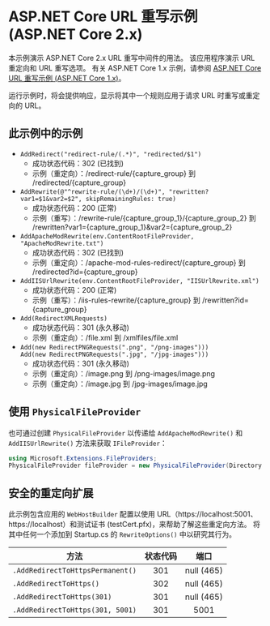 # <a name="aspnet-core-url-rewriting-sample-aspnet-core-2x"></a>ASP.NET Core URL 重写示例 (ASP.NET Core 2.x)

本示例演示 ASP.NET Core 2.x URL 重写中间件的用法。 该应用程序演示 URL 重定向和 URL 重写选项。 有关 ASP.NET Core 1.x 示例，请参阅 [ASP.NET Core URL 重写示例 (ASP.NET Core 1.x)](https://github.com/aspnet/Docs/tree/master/aspnetcore/fundamentals/url-rewriting/samples/1.x)。

运行示例时，将会提供响应，显示将其中一个规则应用于请求 URL 时重写或重定向的 URL。

## <a name="examples-in-this-sample"></a>此示例中的示例

* `AddRedirect("redirect-rule/(.*)", "redirected/$1")`
  - 成功状态代码：302 (已找到)
  - 示例（重定向）：/redirect-rule/{capture_group} 到 /redirected/{capture_group}
* `AddRewrite(@"^rewrite-rule/(\d+)/(\d+)", "rewritten?var1=$1&var2=$2", skipRemainingRules: true)`
  - 成功状态代码：200 (正常)
  - 示例（重写）：/rewrite-rule/{capture_group_1}/{capture_group_2} 到 /rewritten?var1={capture_group_1}&var2={capture_group_2}
* `AddApacheModRewrite(env.ContentRootFileProvider, "ApacheModRewrite.txt")`
  - 成功状态代码：302 (已找到)
  - 示例（重定向）：/apache-mod-rules-redirect/{capture_group} 到 /redirected?id={capture_group}
* `AddIISUrlRewrite(env.ContentRootFileProvider, "IISUrlRewrite.xml")`
  - 成功状态代码：200 (正常)
  - 示例（重写）：/iis-rules-rewrite/{capture_group} 到 /rewritten?id={capture_group}
* `Add(RedirectXMLRequests)`
  - 成功状态代码：301 (永久移动)
  - 示例（重定向）：/file.xml 到 /xmlfiles/file.xml
* `Add(new RedirectPNGRequests(".png", "/png-images")))`<br>`Add(new RedirectPNGRequests(".jpg", "/jpg-images")))`
  - 成功状态代码：301 (永久移动)
  - 示例（重定向）：/image.png 到 /png-images/image.png
  - 示例（重定向）：/image.jpg 到 /jpg-images/image.jpg

## <a name="using-a-physicalfileprovider"></a>使用 `PhysicalFileProvider`
也可通过创建 `PhysicalFileProvider` 以传递给 `AddApacheModRewrite()` 和 `AddIISUrlRewrite()` 方法来获取 `IFileProvider`：
```csharp
using Microsoft.Extensions.FileProviders;
PhysicalFileProvider fileProvider = new PhysicalFileProvider(Directory.GetCurrentDirectory());
```
## <a name="secure-redirection-extensions"></a>安全的重定向扩展
此示例包含应用的 `WebHostBuilder` 配置以使用 URL（https://localhost:5001、https://localhost）和测试证书 (testCert.pfx)，来帮助了解这些重定向方法。 将其中任何一个添加到 Startup.cs 的 `RewriteOptions()` 中以研究其行为。

方法 | 状态代码 | 端口
--- | :---: | :---:
`.AddRedirectToHttpsPermanent()` | 301 | null (465)
`.AddRedirectToHttps()` | 302 | null (465)
`.AddRedirectToHttps(301)` | 301 | null (465)
`.AddRedirectToHttps(301, 5001)` | 301 | 5001
